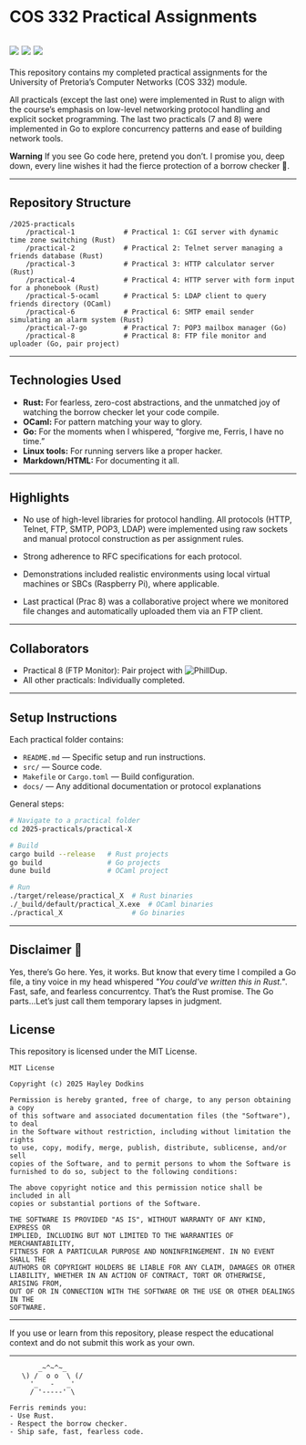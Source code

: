 # COS 332 Practical Assignments
![](https://img.shields.io/badge/rust_powered%F0%9F%A6%80%E2%9C%A8-orange)
![](https://img.shields.io/badge/Ocaml_Pattern_Match_Wizardry%F0%9F%90%AB-pink)
![](https://img.shields.io/badge/Go_Simpler_Than_Rust,_But_So_Is_a_Rock-blue)
---

This repository contains my completed practical assignments for the University of Pretoria’s Computer Networks (COS 332) module.

All practicals (except the last one) were implemented in Rust to align with the course’s emphasis on low-level networking protocol handling and explicit socket programming. The last two practicals (7 and 8) were implemented in Go to explore concurrency patterns and ease of building network tools.

**Warning**
If you see Go code here, pretend you don’t. I promise you, deep down, every line wishes it had the fierce protection of a borrow checker 🦀.

---

## Repository Structure

```
/2025-practicals
    /practical-1            # Practical 1: CGI server with dynamic time zone switching (Rust)
    /practical-2            # Practical 2: Telnet server managing a friends database (Rust)
    /practical-3            # Practical 3: HTTP calculator server (Rust)
    /practical-4            # Practical 4: HTTP server with form input for a phonebook (Rust)
    /practical-5-ocaml      # Practical 5: LDAP client to query friends directory (OCaml)
    /practical-6            # Practical 6: SMTP email sender simulating an alarm system (Rust)
    /practical-7-go         # Practical 7: POP3 mailbox manager (Go)
    /practical-8            # Practical 8: FTP file monitor and uploader (Go, pair project)
```

---

## Technologies Used
- **Rust:** For fearless, zero-cost abstractions, and the unmatched joy of watching the borrow checker let your code compile.
- **OCaml:** For pattern matching your way to glory.
- **Go:** For the moments when I whispered, “forgive me, Ferris, I have no time.”
- **Linux tools:** For running servers like a proper hacker.
- **Markdown/HTML:** For documenting it all.
---

## Highlights

- No use of high-level libraries for protocol handling. All protocols (HTTP, Telnet, FTP, SMTP, POP3, LDAP) were implemented using raw sockets and manual protocol construction as per assignment rules.

- Strong adherence to RFC specifications for each protocol.

- Demonstrations included realistic environments using local virtual machines or SBCs (Raspberry Pi), where applicable.

- Last practical (Prac 8) was a collaborative project where we monitored file changes and automatically uploaded them via an FTP client. 

---

## Collaborators

- Practical 8 (FTP Monitor): Pair project with ![PhillDup](https://github.com/philldup).
- All other practicals: Individually completed.

---

## Setup Instructions

Each practical folder contains:
- `README.md` — Specific setup and run instructions.
- `src/` — Source code.
- `Makefile` or `Cargo.toml` — Build configuration.
- `docs/` — Any additional documentation or protocol explanations

General steps:

```bash
# Navigate to a practical folder
cd 2025-practicals/practical-X

# Build
cargo build --release   # Rust projects
go build                # Go projects
dune build              # OCaml project

# Run
./target/release/practical_X  # Rust binaries
./_build/default/practical_X.exe  # OCaml binaries
./practical_X                 # Go binaries
```

---

## Disclaimer 🦀

Yes, there’s Go here. Yes, it works.
But know that every time I compiled a Go file, a tiny voice in my head whispered *"You could've written this in Rust."*.
Fast, safe, and fearless concurrentcy. That’s the Rust promise. The Go parts...Let’s just call them temporary lapses in judgment.

## License

This repository is licensed under the MIT License.

```
MIT License

Copyright (c) 2025 Hayley Dodkins

Permission is hereby granted, free of charge, to any person obtaining a copy
of this software and associated documentation files (the "Software"), to deal
in the Software without restriction, including without limitation the rights
to use, copy, modify, merge, publish, distribute, sublicense, and/or sell
copies of the Software, and to permit persons to whom the Software is
furnished to do so, subject to the following conditions:

The above copyright notice and this permission notice shall be included in all
copies or substantial portions of the Software.

THE SOFTWARE IS PROVIDED "AS IS", WITHOUT WARRANTY OF ANY KIND, EXPRESS OR
IMPLIED, INCLUDING BUT NOT LIMITED TO THE WARRANTIES OF MERCHANTABILITY,
FITNESS FOR A PARTICULAR PURPOSE AND NONINFRINGEMENT. IN NO EVENT SHALL THE
AUTHORS OR COPYRIGHT HOLDERS BE LIABLE FOR ANY CLAIM, DAMAGES OR OTHER
LIABILITY, WHETHER IN AN ACTION OF CONTRACT, TORT OR OTHERWISE, ARISING FROM,
OUT OF OR IN CONNECTION WITH THE SOFTWARE OR THE USE OR OTHER DEALINGS IN THE
SOFTWARE.
```

---

If you use or learn from this repository, please respect the educational context and do not submit this work as your own.

---

```
       _~^~^~_
   \) /  o o  \ (/
     '_   -   _'
     / '-----' \
 
Ferris reminds you:
- Use Rust.
- Respect the borrow checker.
- Ship safe, fast, fearless code.
```
